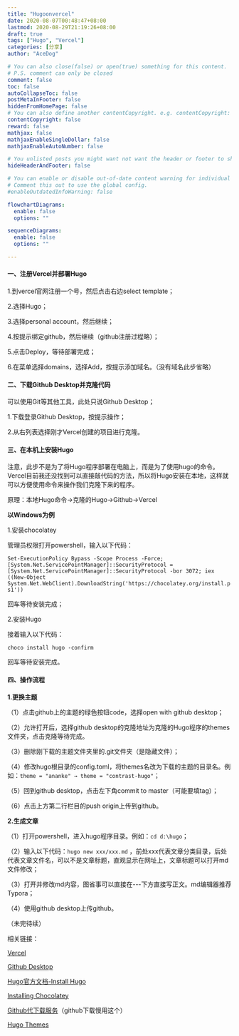 ```yaml
---
title: "Hugoonvercel"
date: 2020-08-07T00:48:47+08:00
lastmod: 2020-08-29T21:19:26+08:00
draft: true
tags: ["Hugo", "Vercel"]
categories: [分享]
author: "AceDog"

# You can also close(false) or open(true) something for this content.
# P.S. comment can only be closed
comment: false
toc: false
autoCollapseToc: false
postMetaInFooter: false
hiddenFromHomePage: false
# You can also define another contentCopyright. e.g. contentCopyright: "This is another copyright."
contentCopyright: false
reward: false
mathjax: false
mathjaxEnableSingleDollar: false
mathjaxEnableAutoNumber: false

# You unlisted posts you might want not want the header or footer to show
hideHeaderAndFooter: false

# You can enable or disable out-of-date content warning for individual post.
# Comment this out to use the global config.
#enableOutdatedInfoWarning: false

flowchartDiagrams:
  enable: false
  options: ""

sequenceDiagrams: 
  enable: false
  options: ""

---
```

#### 一、注册Vercel并部署Hugo

1.到vercel官网注册一个号，然后点击右边select template；

2.选择Hugo；

3.选择personal account，然后继续；

4.按提示绑定github，然后继续（github注册过程略）；

5.点击Deploy，等待部署完成；

6.在菜单选择domains，选择Add，按提示添加域名。（没有域名此步省略）

#### 二、下载Github Desktop并克隆代码

可以使用Git等其他工具，此处只说Github Desktop；

1.下载登录Github Desktop，按提示操作；

2.从右列表选择刚才Vercel创建的项目进行克隆。

#### 三、在本机上安装Hugo

注意，此步不是为了将Hugo程序部署在电脑上，而是为了使用hugo的命令。Vercel目前我还没找到可以直接敲代码的方法，所以将Hugo安装在本地，这样就可以方便使用命令来操作我们克隆下来的程序。

原理：本地Hugo命令→克隆的Hugo→Github→Vercel

**以Windows为例**

1.安装chocolatey

管理员权限打开powershell，输入以下代码：

`Set-ExecutionPolicy Bypass -Scope Process -Force; [System.Net.ServicePointManager]::SecurityProtocol = [System.Net.ServicePointManager]::SecurityProtocol -bor 3072; iex ((New-Object System.Net.WebClient).DownloadString('https://chocolatey.org/install.ps1'))`

回车等待安装完成；

2.安装Hugo

接着输入以下代码：

`choco install hugo -confirm`

回车等待安装完成。

#### 四、操作流程

**1.更换主题**

（1）点击github上的主题的绿色按钮code，选择open with github desktop；

（2）允许打开后，选择github desktop的克隆地址为克隆的Hugo程序的themes文件夹，点击克隆等待完成。

（3）删除刚下载的主题文件夹里的.git文件夹（是隐藏文件）；

（4）修改hugo根目录的config.toml，将themes名改为下载的主题的目录名。例如：`theme = "ananke" → theme = "contrast-hugo"`；

（5）回到github desktop，点击左下角commit to master（可能要填tag）；

（6）点击上方第二行栏目的push origin上传到github。

**2.生成文章**

（1）打开powershell，进入hugo程序目录。例如：`cd d:\hugo`；

（2）输入以下代码：`hugo new xxx/xxx.md` ，前处xxx代表文章分类目录，后处代表文章文件名，可以不是文章标题，直观显示在网址上，文章标题可以打开md文件修改；

（3）打开并修改md内容，图省事可以直接在---下方直接写正文。md编辑器推荐Typora；

（4）使用github desktop上传github。

（未完待续）



相关链接：

[Vercel](https://vercel.com/)

[Github Desktop](https://desktop.github.com/)

[Hugo官方文档-Install Hugo](https://gohugo.io/getting-started/installing/)

[Installing Chocolatey](https://chocolatey.org/install)

[Github代下载服务](http://g.widora.cn/)（github下载慢用这个）

[Hugo Themes](https://themes.gohugo.io/)